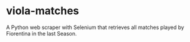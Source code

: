 # viola-matches
A Python web scraper with Selenium that retrieves all matches played by Fiorentina in the last Season.
